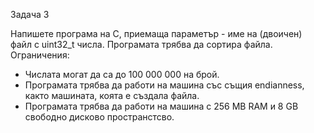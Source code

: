 Задача 3

Напишете програма на С, приемаща параметър - име на (двоичен) файл с uint32_t числа.
Програмата трябва да сортира файла. Ограничения:

- Числата могат да са до 100 000 000 на брой.
- Програмата трябва да работи на машина със същия endianness, както машината, коята е създала файла.
- Програмата трябва да работи на машина с 256 MB RAM и 8 GB свободно дисково пространстсво.
